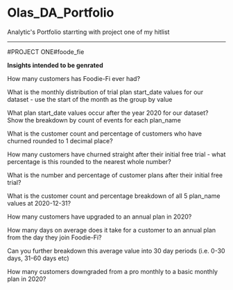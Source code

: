 # Olas_DA_Portfolio
Analytic's Portfolio 
starrting with project one of my hitlist




----------------------------------------------------------------------
#PROJECT ONE#foode_fie 

**Insights intended to be genrated** 

How many customers has Foodie-Fi ever had?

What is the monthly distribution of trial plan start_date values for our dataset - use the start of the month as the group by value

What plan start_date values occur after the year 2020 for our dataset? Show the breakdown by count of events for each plan_name

What is the customer count and percentage of customers who have churned rounded to 1 decimal place?

How many customers have churned straight after their initial free trial - what percentage is this rounded to the nearest whole number?

What is the number and percentage of customer plans after their initial free trial?

What is the customer count and percentage breakdown of all 5 plan_name values at 2020-12-31?

How many customers have upgraded to an annual plan in 2020?

How many days on average does it take for a customer to an annual plan from the day they join Foodie-Fi?

Can you further breakdown this average value into 30 day periods (i.e. 0-30 days, 31-60 days etc)

How many customers downgraded from a pro monthly to a basic monthly plan in 2020?
